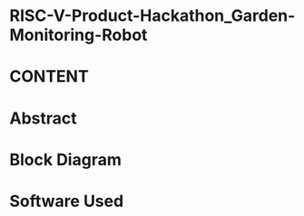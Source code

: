 # RISC-V-Product-Hackathon_Garden-Monitoring-Robot

# CONTENT

# Abstract

# Block Diagram

# Software Used

# 

